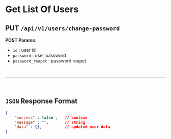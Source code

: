 # **Get List Of Users**

## PUT ``/api/v1/users/change-password``

**POST Params**:
- ``id`` : user id
- ``password`` : user password
- ``password_reapet`` : password reapet 

<br><hr><br>


## ``JSON`` Response Format

``` json
{
    "success" : false ,   // boolean
    "message" : "",       // string
    "data" : {},          // updated user data
}
```